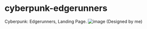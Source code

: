 # cyberpunk-edgerunners
Cyberpunk: Edgerunners, Landing Page.
![image](https://github.com/user-attachments/assets/9e3ef73a-3f37-4656-9dec-d1329fc85f44)
(Designed by me)
